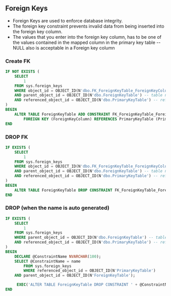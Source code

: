 ## Foreign Keys
- Foreign Keys are used to enforce database integrity. 
- The foreign key constraint prevents invalid data from being inserted into the foreign key column.
- The values that you enter into the foreign key column, has to be one of the values contained in the mapped column in the primary key table
-- NULL also is acceptable in a Foreign key column
### Create FK
```sql
IF NOT EXISTS (
    SELECT 
        1
    FROM sys.foreign_keys 
    WHERE object_id = OBJECT_ID(N'dbo.FK_ForeignKeyTable_ForeignKeyColumn') -- foreign key constraint name
    AND parent_object_id = OBJECT_ID(N'dbo.ForeignKeyTable') -- table name
    AND referenced_object_id = OBJECT_ID(N'dbo.PrimaryKeyTable') -- referenced table name
)
BEGIN
    ALTER TABLE ForeignKeyTable ADD CONSTRAINT FK_ForeignKeyTable_ForeignKeyColumn
        FOREIGN KEY (ForeignKeyColumn) REFERENCES PrimaryKeyTable (PrimaryKeyColumn);
END
```

### DROP FK
```sql
IF EXISTS (
    SELECT 
        1
    FROM sys.foreign_keys 
    WHERE object_id = OBJECT_ID(N'dbo.FK_ForeignKeyTable_ForeignKeyColumn') -- foreign key constraint name
    AND parent_object_id = OBJECT_ID(N'dbo.ForeignKeyTable') -- table name
    AND referenced_object_id = OBJECT_ID(N'dbo.PrimaryKeyTable') -- referenced table name
)
BEGIN
    ALTER TABLE ForeignKeyTable DROP CONSTRAINT FK_ForeignKeyTable_ForeignKeyColumn;
END
```

### DROP (when the name is auto generated)
```sql
IF EXISTS (
    SELECT 
        1
    FROM sys.foreign_keys 
    WHERE parent_object_id = OBJECT_ID(N'dbo.ForeignKeyTable') -- table name
    AND referenced_object_id = OBJECT_ID(N'dbo.PrimaryKeyTable') -- referenced table name
)
BEGIN
    DECLARE @ConstraintName NVARCHAR(100);
    SELECT @ConstraintName = name
		FROM sys.foreign_keys 
		WHERE referenced_object_id = OBJECT_ID(N'PrimaryKeyTable')
	AND parent_object_id = OBJECT_ID(N'ForeignKeyTable');

	 EXEC('ALTER TABLE ForeignKeyTable DROP CONSTRAINT ' + @ConstraintName)
END
```
    